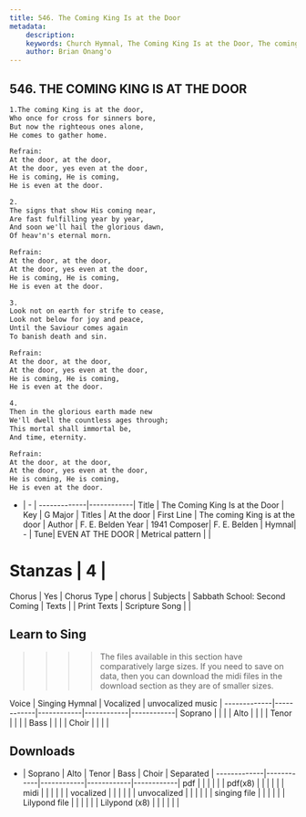 ```yaml
---
title: 546. The Coming King Is at the Door
metadata:
    description: 
    keywords: Church Hymnal, The Coming King Is at the Door, The coming King is at the door, At the door
    author: Brian Onang'o
---
```



## 546. THE COMING KING IS AT THE DOOR

```txt
1.The coming King is at the door, 
Who once for cross for sinners bore, 
But now the righteous ones alone, 
He comes to gather home. 

Refrain:
At the door, at the door, 
At the door, yes even at the door, 
He is coming, He is coming, 
He is even at the door. 

2.
The signs that show His coming near, 
Are fast fulfilling year by year, 
And soon we'll hail the glorious dawn, 
Of heav'n's eternal morn. 

Refrain:
At the door, at the door, 
At the door, yes even at the door, 
He is coming, He is coming, 
He is even at the door. 

3.
Look not on earth for strife to cease, 
Look not below for joy and peace, 
Until the Saviour comes again 
To banish death and sin. 

Refrain:
At the door, at the door, 
At the door, yes even at the door, 
He is coming, He is coming, 
He is even at the door. 

4.
Then in the glorious earth made new 
We'll dwell the countless ages through; 
This mortal shall immortal be, 
And time, eternity.

Refrain:
At the door, at the door, 
At the door, yes even at the door, 
He is coming, He is coming, 
He is even at the door. 

```

- |   -  |
-------------|------------|
Title | The Coming King Is at the Door |
Key | G Major |
Titles | At the door |
First Line | The coming King is at the door |
Author | F. E. Belden
Year | 1941
Composer| F. E. Belden |
Hymnal|  - |
Tune| EVEN AT THE DOOR |
Metrical pattern | |
# Stanzas | 4 |
Chorus | Yes |
Chorus Type | chorus |
Subjects | Sabbath School: Second Coming |
Texts |  |
Print Texts | 
Scripture Song |  |
  
## Learn to Sing

>>>> The files available in this section have comparatively large sizes. If you need to save on data, then you can download the midi files in the download section as they are of smaller sizes.

Voice |  Singing Hymnal | Vocalized | unvocalized music |
-------------|------------|------------|------------|------------|
Soprano | | | |
Alto | | | |
Tenor | | | |
Bass | | | |
Choir | | | |

## Downloads

- |  Soprano | Alto | Tenor | Bass | Choir | Separated |
-------------|------------|------------|------------|------------|
pdf | | | | | |
pdf(x8) | | | | | |
midi | | | | | |
vocalized | | | | | |
unvocalized | | | | | |
singing file | | | | | |
Lilypond file | | | | | |
Lilypond (x8) | | | | | |
  
